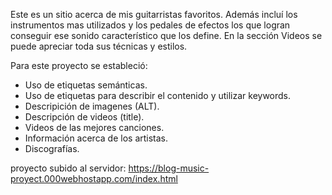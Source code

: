 Este es un sitio acerca de mis guitarristas favoritos. Además incluí los instrumentos mas utilizados y los pedales de efectos los que logran
conseguir ese sonido característico que los define. En la sección Videos se puede apreciar toda sus técnicas y estilos.

Para este proyecto se estableció:

* Uso de etiquetas semánticas.
* Uso de etiquetas <meta> para describir el contenido y utilizar keywords.
* Descripición de imagenes (ALT).
* Descripción de videos (title).
* Videos de las mejores canciones.
* Información acerca de los artistas.
* Discografías.

proyecto subido al servidor:
https://blog-music-proyect.000webhostapp.com/index.html
